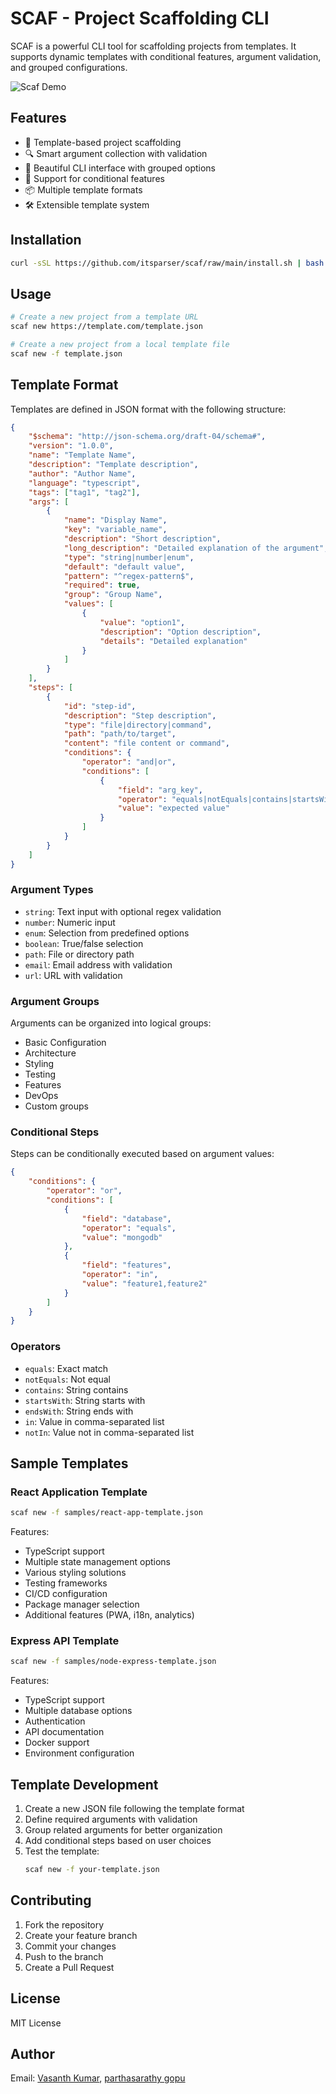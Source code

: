 # SCAF - Project Scaffolding CLI

SCAF is a powerful CLI tool for scaffolding projects from templates. It supports dynamic templates with conditional features, argument validation, and grouped configurations.

![Scaf Demo](https://media.giphy.com/media/v1.Y2lkPTc5MGI3NjExZmR4azNhdTVyMXd0MGhvc2oyNDBzaXZtZnI3cjRneWVsZHZ1NWE5aSZlcD12MV9naWZzX3NlYXJjaCZjdD1n/TXJiSN8vCERuE/giphy.gif)

## Features

- 🎯 Template-based project scaffolding
- 🔍 Smart argument collection with validation
- 🎨 Beautiful CLI interface with grouped options
- 🔄 Support for conditional features
- 📦 Multiple template formats
- 🛠️ Extensible template system

## Installation

```bash
curl -sSL https://github.com/itsparser/scaf/raw/main/install.sh | bash
```

## Usage

```bash
# Create a new project from a template URL
scaf new https://template.com/template.json

# Create a new project from a local template file
scaf new -f template.json
```

## Template Format

Templates are defined in JSON format with the following structure:

```json
{
    "$schema": "http://json-schema.org/draft-04/schema#",
    "version": "1.0.0",
    "name": "Template Name",
    "description": "Template description",
    "author": "Author Name",
    "language": "typescript",
    "tags": ["tag1", "tag2"],
    "args": [
        {
            "name": "Display Name",
            "key": "variable_name",
            "description": "Short description",
            "long_description": "Detailed explanation of the argument",
            "type": "string|number|enum",
            "default": "default value",
            "pattern": "^regex-pattern$",
            "required": true,
            "group": "Group Name",
            "values": [
                {
                    "value": "option1",
                    "description": "Option description",
                    "details": "Detailed explanation"
                }
            ]
        }
    ],
    "steps": [
        {
            "id": "step-id",
            "description": "Step description",
            "type": "file|directory|command",
            "path": "path/to/target",
            "content": "file content or command",
            "conditions": {
                "operator": "and|or",
                "conditions": [
                    {
                        "field": "arg_key",
                        "operator": "equals|notEquals|contains|startsWith|endsWith|in|notIn",
                        "value": "expected value"
                    }
                ]
            }
        }
    ]
}
```

### Argument Types

- `string`: Text input with optional regex validation
- `number`: Numeric input
- `enum`: Selection from predefined options
- `boolean`: True/false selection
- `path`: File or directory path
- `email`: Email address with validation
- `url`: URL with validation

### Argument Groups

Arguments can be organized into logical groups:
- Basic Configuration
- Architecture
- Styling
- Testing
- Features
- DevOps
- Custom groups

### Conditional Steps

Steps can be conditionally executed based on argument values:

```json
{
    "conditions": {
        "operator": "or",
        "conditions": [
            {
                "field": "database",
                "operator": "equals",
                "value": "mongodb"
            },
            {
                "field": "features",
                "operator": "in",
                "value": "feature1,feature2"
            }
        ]
    }
}
```

### Operators

- `equals`: Exact match
- `notEquals`: Not equal
- `contains`: String contains
- `startsWith`: String starts with
- `endsWith`: String ends with
- `in`: Value in comma-separated list
- `notIn`: Value not in comma-separated list

## Sample Templates

### React Application Template
```bash
scaf new -f samples/react-app-template.json
```
Features:
- TypeScript support
- Multiple state management options
- Various styling solutions
- Testing frameworks
- CI/CD configuration
- Package manager selection
- Additional features (PWA, i18n, analytics)

### Express API Template
```bash
scaf new -f samples/node-express-template.json
```
Features:
- TypeScript support
- Multiple database options
- Authentication
- API documentation
- Docker support
- Environment configuration

## Template Development

1. Create a new JSON file following the template format
2. Define required arguments with validation
3. Group related arguments for better organization
4. Add conditional steps based on user choices
5. Test the template:
   ```bash
   scaf new -f your-template.json
   ```

## Contributing

1. Fork the repository
2. Create your feature branch
3. Commit your changes
4. Push to the branch
5. Create a Pull Request

## License

MIT License

## Author

Email: [Vasanth Kumar](mailto:itsparser@gmail.com), [parthasarathy gopu](mailto:parthasarathygopu@gmail.com)
